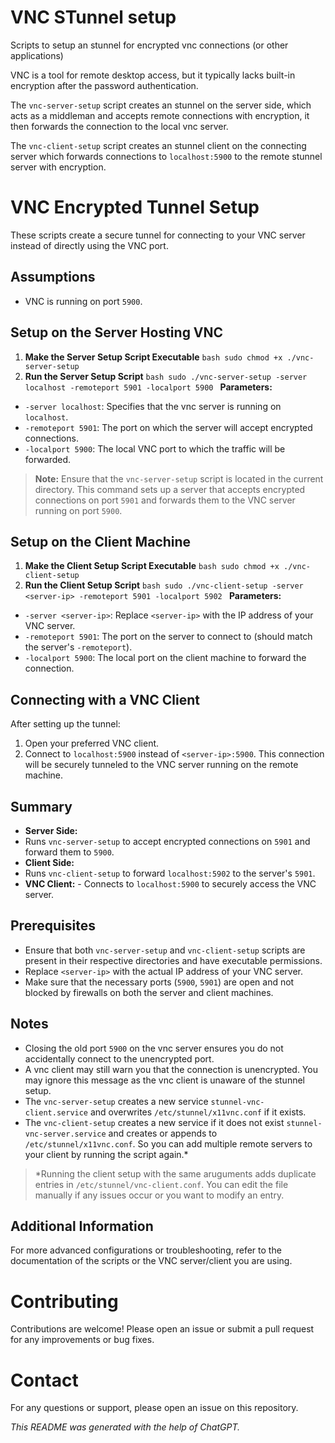 # VNC STunnel setup
Scripts to setup an stunnel for encrypted vnc connections (or other applications)

VNC is a tool for remote desktop access, but it typically lacks built-in encryption after the password authentication.

The `vnc-server-setup` script creates an stunnel on the server side, which acts as a middleman and accepts remote connections with encryption, it then forwards the connection to the local vnc server.

The `vnc-client-setup` script creates an stunnel client on the connecting server which forwards connections to `localhost:5900` to the remote stunnel server with encryption.

# VNC Encrypted Tunnel Setup
These scripts create a secure tunnel for connecting to your VNC server instead of directly using the VNC port. 
## Assumptions
- VNC is running on port `5900`.
## Setup on the Server Hosting VNC
  1. **Make the Server Setup Script Executable** ```bash sudo chmod +x ./vnc-server-setup ```
  2. **Run the Server Setup Script** ```bash sudo ./vnc-server-setup -server localhost -remoteport 5901 -localport 5900 ```
**Parameters:**
 - `-server localhost`: Specifies that the vnc server is running on `localhost`.
 - `-remoteport 5901`: The port on which the server will accept encrypted connections.
 - `-localport 5900`: The local VNC port to which the traffic will be forwarded.

> **Note:** Ensure that the `vnc-server-setup` script is located in the current directory. This command sets up a server that accepts encrypted connections on port `5901` and forwards them to the VNC server running on port `5900`.

## Setup on the Client Machine
  1. **Make the Client Setup Script Executable** ```bash sudo chmod +x ./vnc-client-setup ```
  2. **Run the Client Setup Script** ```bash sudo ./vnc-client-setup -server <server-ip> -remoteport 5901 -localport 5902 ```
**Parameters:**
 - `-server <server-ip>`: Replace `<server-ip>` with the IP address of your VNC server.
 - `-remoteport 5901`: The port on the server to connect to (should match the server's `-remoteport`).
 - `-localport 5900`: The local port on the client machine to forward the connection.

## Connecting with a VNC Client
After setting up the tunnel: 
1. Open your preferred VNC client. 
2. Connect to `localhost:5900` instead of `<server-ip>:5900`.
This connection will be securely tunneled to the VNC server running on the remote machine. 
## Summary
 - **Server Side:**
 - Runs `vnc-server-setup` to accept encrypted connections on `5901` and forward them to `5900`.
 - **Client Side:**
 - Runs `vnc-client-setup` to forward `localhost:5902` to the server's `5901`.
 - **VNC Client:** - Connects to `localhost:5900` to securely access the VNC server.

## Prerequisites
 - Ensure that both `vnc-server-setup` and `vnc-client-setup` scripts are present in their respective directories and have executable permissions.
 - Replace `<server-ip>` with the actual IP address of your VNC server.
 - Make sure that the necessary ports (`5900`, `5901`) are open and not blocked by firewalls on both the server and client machines.

## Notes
 - Closing the old port `5900` on the vnc server ensures you do not accidentally connect to the unencrypted port.
 - A vnc client may still warn you that the connection is unencrypted. You may ignore this message as the vnc client is unaware of the stunnel setup.
 - The `vnc-server-setup` creates a new service `stunnel-vnc-client.service` and overwrites `/etc/stunnel/x11vnc.conf` if it exists.
 - The `vnc-client-setup` creates a new service if it does not exist `stunnel-vnc-server.service` and creates or appends to `/etc/stunnel/x11vnc.conf`. So you can add multiple remote servers to your client by running the script again.*
> *Running the client setup with the same aruguments adds duplicate entries in `/etc/stunnel/vnc-client.conf`. You can edit the file manually if any issues occur or you want to modify an entry.
## Additional Information
For more advanced configurations or troubleshooting, refer to the documentation of the scripts or the VNC server/client you are using.

# Contributing
Contributions are welcome! Please open an issue or submit a pull request for any improvements or bug fixes.
# Contact
For any questions or support, please open an issue on this repository.

*This README was generated with the help of ChatGPT.*
